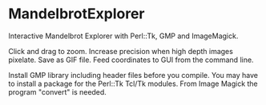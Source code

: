 # MandelbrotExplorer
Interactive Mandelbrot Explorer with Perl::Tk, GMP and ImageMagick.

Click and drag to zoom. Increase precision when high depth images pixelate.
Save as GIF file. Feed coordinates to GUI from the command line.

Install GMP library including header files before you compile. 
You may have to install a package for the Perl::Tk Tcl/Tk modules. 
From Image Magick the program "convert" is needed.
